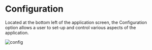 # Configuration

Located at the bottom left of the application screen, the Configuration option allows a user to set-up and control various aspects of the application. 

![config](/config-button.png)

